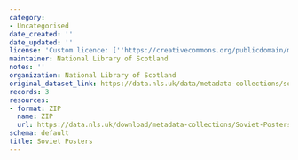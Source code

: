 ```yaml
---
category:
- Uncategorised
date_created: ''
date_updated: ''
license: 'Custom licence: [''https://creativecommons.org/publicdomain/mark/1.0/'']'
maintainer: National Library of Scotland
notes: ''
organization: National Library of Scotland
original_dataset_link: https://data.nls.uk/data/metadata-collections/soviet-posters/
records: 3
resources:
- format: ZIP
  name: ZIP
  url: https://data.nls.uk/download/metadata-collections/Soviet-Posters.zip
schema: default
title: Soviet Posters
---
```

